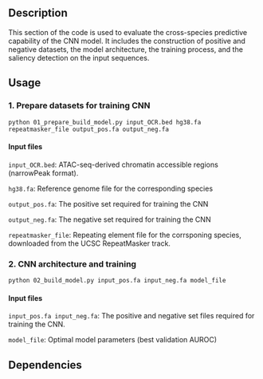 ## **Description**
This section of the code is used to evaluate the cross-species predictive capability of the CNN model. It includes the construction of positive and negative datasets, the model architecture, the training process, and the saliency detection on the input sequences.

## **Usage**
### **1. Prepare datasets for training CNN**
`python 01_prepare_build_model.py input_OCR.bed hg38.fa repeatmasker_file output_pos.fa output_neg.fa`
#### **Input files**
`input_OCR.bed`: ATAC-seq-derived chromatin accessible regions (narrowPeak format).

`hg38.fa`: Reference genome file for the corresponding species

`output_pos.fa`: The positive set required for training the CNN

`output_neg.fa`: The negative set required for training the CNN

`repeatmasker_file`: Repeating element file for the corrsponing species, downloaded from the UCSC RepeatMasker track.

### **2. CNN architecture and training**
`python 02_build_model.py input_pos.fa input_neg.fa model_file`
#### **Input files**
`input_pos.fa input_neg.fa`: The positive and negative set files required for training the CNN.

`model_file`: Optimal model parameters (best validation AUROC) 

## **Dependencies**
